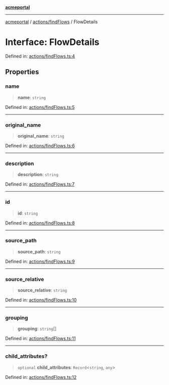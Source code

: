 [**acmeportal**](../../../README.md)

***

[acmeportal](../../../README.md) / [actions/findFlows](../README.md) / FlowDetails

# Interface: FlowDetails

Defined in: [actions/findFlows.ts:4](https://github.com/blackwhitehere/acme-portal/blob/main/src/actions/findFlows.ts#L4)

## Properties

### name

> **name**: `string`

Defined in: [actions/findFlows.ts:5](https://github.com/blackwhitehere/acme-portal/blob/main/src/actions/findFlows.ts#L5)

***

### original\_name

> **original\_name**: `string`

Defined in: [actions/findFlows.ts:6](https://github.com/blackwhitehere/acme-portal/blob/main/src/actions/findFlows.ts#L6)

***

### description

> **description**: `string`

Defined in: [actions/findFlows.ts:7](https://github.com/blackwhitehere/acme-portal/blob/main/src/actions/findFlows.ts#L7)

***

### id

> **id**: `string`

Defined in: [actions/findFlows.ts:8](https://github.com/blackwhitehere/acme-portal/blob/main/src/actions/findFlows.ts#L8)

***

### source\_path

> **source\_path**: `string`

Defined in: [actions/findFlows.ts:9](https://github.com/blackwhitehere/acme-portal/blob/main/src/actions/findFlows.ts#L9)

***

### source\_relative

> **source\_relative**: `string`

Defined in: [actions/findFlows.ts:10](https://github.com/blackwhitehere/acme-portal/blob/main/src/actions/findFlows.ts#L10)

***

### grouping

> **grouping**: `string`[]

Defined in: [actions/findFlows.ts:11](https://github.com/blackwhitehere/acme-portal/blob/main/src/actions/findFlows.ts#L11)

***

### child\_attributes?

> `optional` **child\_attributes**: `Record`\<`string`, `any`\>

Defined in: [actions/findFlows.ts:12](https://github.com/blackwhitehere/acme-portal/blob/main/src/actions/findFlows.ts#L12)
